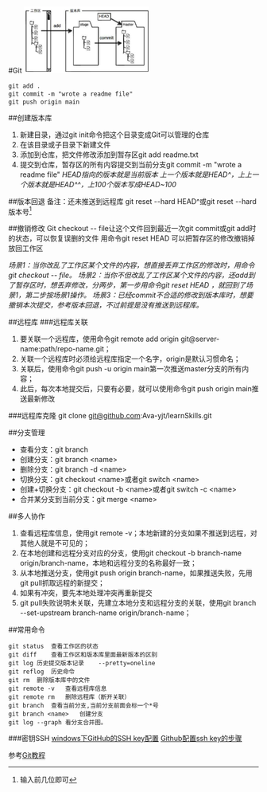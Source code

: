 #Git
<img decoding="async" src="img/Git.png" width="50%">
```
git add .
git commit -m "wrote a readme file"
git push origin main
```
##创建版本库

1. 新建目录，通过git init命令把这个目录变成Git可以管理的仓库
2. 在该目录或子目录下新建文件
3. 添加到仓库，把文件修改添加到暂存区git add readme.txt
4. 提交到仓库，暂存区的所有内容提交到当前分支git commit -m "wrote a readme file"
*HEAD指向的版本就是当前版本 上一个版本就是HEAD\^，上上一个版本就是HEAD\^^，上100个版本写成HEAD~100*

##版本回退
备注：还未推送到远程库</u>
git reset --hard HEAD^或git reset --hard 版本号[^1]
[^1]:输入前几位即可

##撤销修改
Git checkout -- file让这个文件回到最近一次git commit或git add时的状态，可以恢复误删的文件
用命令git reset HEAD <file>可以把暂存区的修改撤销掉放回工作区

*场景1：当你改乱了工作区某个文件的内容，想直接丢弃工作区的修改时，用命令git checkout -- file。
场景2：当你不但改乱了工作区某个文件的内容，还add到了暂存区时，想丢弃修改，分两步，第一步用命令git reset HEAD <file>，就回到了场景1，第二步按场景1操作。
场景3：已经commit不合适的修改到版本库时，想要撤销本次提交，参考版本回退，不过前提是没有推送到远程库。*

##远程库
###远程库关联
1. 要关联一个远程库，使用命令git remote add origin git@server-name:path/repo-name.git；
2. 关联一个远程库时必须给远程库指定一个名字，origin是默认习惯命名；
3. 关联后，使用命令git push -u origin main第一次推送master分支的所有内容；
4. 此后，每次本地提交后，只要有必要，就可以使用命令git push origin main推送最新修改

###远程库克隆
git clone git@github.com:Ava-yjt/learnSkills.git

##分支管理

- 查看分支：git branch
- 创建分支：git branch \<name>
- 删除分支：git branch -d \<name>
- 切换分支：git checkout \<name>或者git switch \<name>
- 创建+切换分支：git checkout -b \<name>或者git switch -c \<name>
- 合并某分支到当前分支：git merge \<name>


##多人协作
1. 查看远程库信息，使用git remote -v；本地新建的分支如果不推送到远程，对其他人就是不可见的；
2. 在本地创建和远程分支对应的分支，使用git checkout -b branch-name origin/branch-name，本地和远程分支的名称最好一致；
3. 从本地推送分支，使用git push origin branch-name，如果推送失败，先用git pull抓取远程的新提交；
4. 如果有冲突，要先本地处理冲突再重新提交
5. git pull失败说明未关联，先建立本地分支和远程分支的关联，使用git branch --set-upstream branch-name origin/branch-name；


##常用命令
```git
git status	查看工作区的状态	
git diff	查看工作区和版本库里面最新版本的区别	
git log	历史提交版本记录	--pretty=oneline
git reflog	历史命令	
git rm	删除版本库中的文件	
git remote -v	查看远程库信息	
git remote rm	删除远程库（断开关联）	
git branch	查看当前分支,当前分支前面会标一个*号	
git branch <name>	创建分支	
git log --graph 看分支合并图。
```

###密钥SSH
[windows下GitHub的SSH key配置](https://www.jianshu.com/p/9317a927e844)
[Github配置ssh key的步骤](https://blog.csdn.net/weixin_42310154/article/details/118340458)
		
 参考[Git教程](https://www.liaoxuefeng.com/wiki/896043488029600)
		
		
		
		

		
		
		
